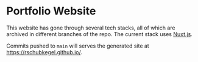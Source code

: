 # Portfolio Website

This website has gone through several tech stacks, all of which are archived in different branches of the repo. The current stack uses [Nuxt.js](https://nuxtjs.org).

Commits pushed to `main` will serves the generated site at https://rschubkegel.github.io/.